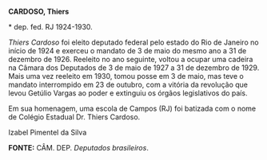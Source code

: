 **CARDOSO, Thiers**

\* dep. fed. RJ 1924-1930.

*Thiers Cardoso* foi eleito deputado federal pelo estado do Rio de
Janeiro no início de 1924 e exerceu o mandato de 3 de maio do mesmo ano
a 31 de dezembro de 1926. Reeleito no ano seguinte, voltou a ocupar uma
cadeira na Câmara dos Deputados de 3 de maio de 1927 a 31 de dezembro de
1929. Mais uma vez reeleito em 1930, tomou posse em 3 de maio, mas teve
o mandato interrompido em 23 de outubro, com a vitória da revolução que
levou Getúlio Vargas ao poder e extinguiu os órgãos legislativos do
país.

Em sua homenagem, uma escola de Campos (RJ) foi batizada com o nome de
Colégio Estadual Dr. Thiers Cardoso.

Izabel Pimentel da Silva

**FONTE:** CÂM. DEP. *Deputados brasileiros*.
